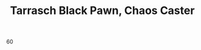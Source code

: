 ---
title: Tarrasch Black Pawn, Chaos Caster

description: 
Layout: role

introduction: You were once just a normal, albeit down on their luck, townsperson. You never thought you would stoop this low, but the utter powerlessness of the orc occupation has you questioning your reality. Tempted into cruelty and chaos, you cast magic that defies Tyrra itself. You do not know the group is employed by the Bloody Fist.
motivation: Cruel, Intelligent, Twisted. To do as told by those above you in command


body: 60
defenses: Cloak Command x3, Dodge x3, Resist Charm x3
weapons: One Handed Weapon
damage: 5 Normal
magic: Earth 4/4/4/4/4/4/3/2/1
abilities: Healing Arts, First Aid, Read and Write, Herbal Lore, Alchemy x10
killing_blow: No

costuming: Unassuming Townsperson

---